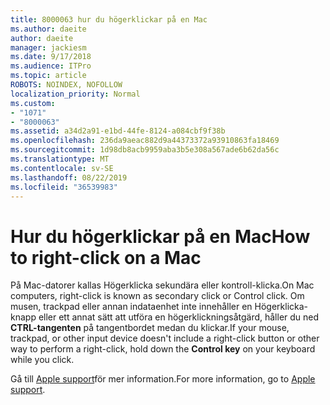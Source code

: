 ```yaml
---
title: 8000063 hur du högerklickar på en Mac
ms.author: daeite
author: daeite
manager: jackiesm
ms.date: 9/17/2018
ms.audience: ITPro
ms.topic: article
ROBOTS: NOINDEX, NOFOLLOW
localization_priority: Normal
ms.custom:
- "1071"
- "8000063"
ms.assetid: a34d2a91-e1bd-44fe-8124-a084cbf9f38b
ms.openlocfilehash: 236da9aeac882d9a44373372a93910863fa18469
ms.sourcegitcommit: 1d98db8acb9959aba3b5e308a567ade6b62da56c
ms.translationtype: MT
ms.contentlocale: sv-SE
ms.lasthandoff: 08/22/2019
ms.locfileid: "36539983"
---
```

# <a name="how-to-right-click-on-a-mac"></a><span data-ttu-id="a2d67-102">Hur du högerklickar på en Mac</span><span class="sxs-lookup"><span data-stu-id="a2d67-102">How to right-click on a Mac</span></span>

<span data-ttu-id="a2d67-103">På Mac-datorer kallas Högerklicka sekundära eller kontroll-klicka.</span><span class="sxs-lookup"><span data-stu-id="a2d67-103">On Mac computers, right-click is known as secondary click or Control click.</span></span> <span data-ttu-id="a2d67-104">Om musen, trackpad eller annan indataenhet inte innehåller en Högerklicka-knapp eller ett annat sätt att utföra en högerklickningsåtgärd, håller du ned **CTRL-tangenten** på tangentbordet medan du klickar.</span><span class="sxs-lookup"><span data-stu-id="a2d67-104">If your mouse, trackpad, or other input device doesn't include a right-click button or other way to perform a right-click, hold down the **Control key** on your keyboard while you click.</span></span>
  
<span data-ttu-id="a2d67-105">Gå till [Apple support](https://go.microsoft.com/fwlink/?linkid=2022220&amp;clcid=0x409)för mer information.</span><span class="sxs-lookup"><span data-stu-id="a2d67-105">For more information, go to [Apple support](https://go.microsoft.com/fwlink/?linkid=2022220&amp;clcid=0x409).</span></span>
  